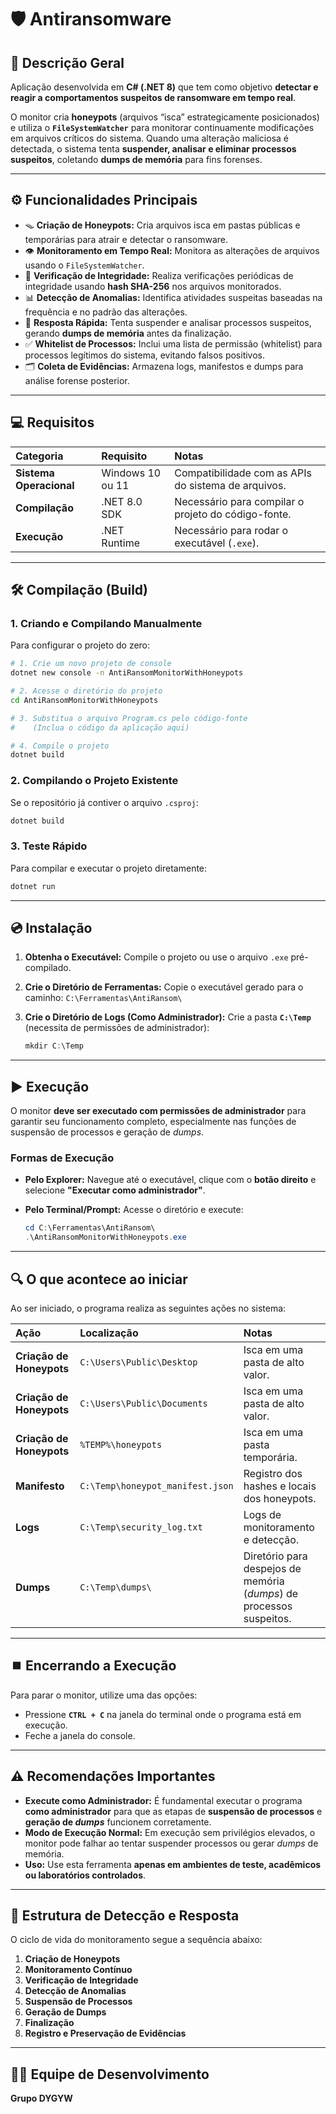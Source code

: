 # 🛡️ Antiransomware

## 📖 Descrição Geral

Aplicação desenvolvida em **C\# (.NET 8)** que tem como objetivo **detectar e reagir a comportamentos suspeitos de ransomware em tempo real**.

O monitor cria **honeypots** (arquivos “isca” estrategicamente posicionados) e utiliza o **`FileSystemWatcher`** para monitorar continuamente modificações em arquivos críticos do sistema. Quando uma alteração maliciosa é detectada, o sistema tenta **suspender, analisar e eliminar processos suspeitos**, coletando **dumps de memória** para fins forenses.

-----

## ⚙️ Funcionalidades Principais

  * 🪤 **Criação de Honeypots:** Cria arquivos isca em pastas públicas e temporárias para atrair e detectar o ransomware.
  * 👁️ **Monitoramento em Tempo Real:** Monitora as alterações de arquivos usando o `FileSystemWatcher`.
  * 🔐 **Verificação de Integridade:** Realiza verificações periódicas de integridade usando **hash SHA-256** nos arquivos monitorados.
  * 📊 **Detecção de Anomalias:** Identifica atividades suspeitas baseadas na frequência e no padrão das alterações.
  * 🧩 **Resposta Rápida:** Tenta suspender e analisar processos suspeitos, gerando **dumps de memória** antes da finalização.
  * ✅ **Whitelist de Processos:** Inclui uma lista de permissão (whitelist) para processos legítimos do sistema, evitando falsos positivos.
  * 🗂️ **Coleta de Evidências:** Armazena logs, manifestos e dumps para análise forense posterior.

-----

## 💻 Requisitos

| Categoria | Requisito | Notas |
| :--- | :--- | :--- |
| **Sistema Operacional** | Windows 10 ou 11 | Compatibilidade com as APIs do sistema de arquivos. |
| **Compilação** | .NET 8.0 SDK | Necessário para compilar o projeto do código-fonte. |
| **Execução** | .NET Runtime | Necessário para rodar o executável (`.exe`). |

-----

## 🛠️ Compilação (Build)

### 1\. Criando e Compilando Manualmente

Para configurar o projeto do zero:

```bash
# 1. Crie um novo projeto de console
dotnet new console -n AntiRansomMonitorWithHoneypots

# 2. Acesse o diretório do projeto
cd AntiRansomMonitorWithHoneypots

# 3. Substitua o arquivo Program.cs pelo código-fonte
#    (Inclua o código da aplicação aqui)

# 4. Compile o projeto
dotnet build
```

### 2\. Compilando o Projeto Existente

Se o repositório já contiver o arquivo `.csproj`:

```bash
dotnet build
```

### 3\. Teste Rápido

Para compilar e executar o projeto diretamente:

```bash
dotnet run
```

-----

## 💿 Instalação

1.  **Obtenha o Executável:** Compile o projeto ou use o arquivo `.exe` pré-compilado.

2.  **Crie o Diretório de Ferramentas:** Copie o executável gerado para o caminho:
    `C:\Ferramentas\AntiRansom\`

3.  **Crie o Diretório de Logs (Como Administrador):** Crie a pasta **`C:\Temp`** (necessita de permissões de administrador):

    ```powershell
    mkdir C:\Temp
    ```

-----

## ▶️ Execução

O monitor **deve ser executado com permissões de administrador** para garantir seu funcionamento completo, especialmente nas funções de suspensão de processos e geração de *dumps*.

### Formas de Execução

  * **Pelo Explorer:** Navegue até o executável, clique com o **botão direito** e selecione **"Executar como administrador"**.

  * **Pelo Terminal/Prompt:** Acesse o diretório e execute:

    ```powershell
    cd C:\Ferramentas\AntiRansom\
    .\AntiRansomMonitorWithHoneypots.exe
    ```

-----

## 🔍 O que acontece ao iniciar

Ao ser iniciado, o programa realiza as seguintes ações no sistema:

| Ação | Localização | Notas |
| :--- | :--- | :--- |
| **Criação de Honeypots** | `C:\Users\Public\Desktop` | Isca em uma pasta de alto valor. |
| **Criação de Honeypots** | `C:\Users\Public\Documents` | Isca em uma pasta de alto valor. |
| **Criação de Honeypots** | `%TEMP%\honeypots` | Isca em uma pasta temporária. |
| **Manifesto** | `C:\Temp\honeypot_manifest.json` | Registro dos hashes e locais dos honeypots. |
| **Logs** | `C:\Temp\security_log.txt` | Logs de monitoramento e detecção. |
| **Dumps** | `C:\Temp\dumps\` | Diretório para despejos de memória (*dumps*) de processos suspeitos. |

-----

## ⏹️ Encerrando a Execução

Para parar o monitor, utilize uma das opções:

  * Pressione **`CTRL + C`** na janela do terminal onde o programa está em execução.
  * Feche a janela do console.

-----

## ⚠️ Recomendações Importantes

  * **Execute como Administrador:** É fundamental executar o programa **como administrador** para que as etapas de **suspensão de processos** e **geração de *dumps*** funcionem corretamente.
  * **Modo de Execução Normal:** Em execução sem privilégios elevados, o monitor pode falhar ao tentar suspender processos ou gerar *dumps* de memória.
  * **Uso:** Use esta ferramenta **apenas em ambientes de teste, acadêmicos ou laboratórios controlados**.

-----

## 🧩 Estrutura de Detecção e Resposta

O ciclo de vida do monitoramento segue a sequência abaixo:

1.  **Criação de Honeypots**
2.  **Monitoramento Contínuo**
3.  **Verificação de Integridade**
4.  **Detecção de Anomalias**
5.  **Suspensão de Processos**
6.  **Geração de Dumps**
7.  **Finalização**
8.  **Registro e Preservação de Evidências**

-----

## 🧑‍🔬 Equipe de Desenvolvimento

**Grupo DYGYW**

